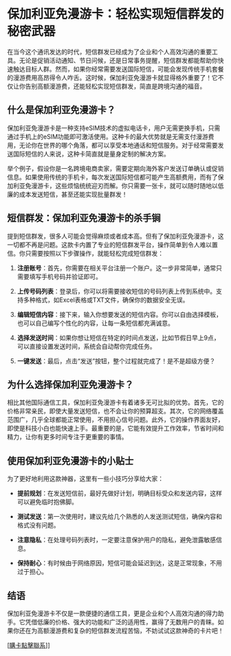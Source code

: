 # 保加利亚免漫游卡：轻松实现短信群发的秘密武器

在当今这个通讯发达的时代，短信群发已经成为了企业和个人高效沟通的重要工具。无论是促销活动通知、节日问候，还是日常事务提醒，短信群发都能帮助你快速触达目标人群。然而，如果你经常需要发送国际短信，可能会发现传统手机套餐的漫游费用高昂得令人咋舌。这时候，保加利亚免漫游卡就显得格外重要了！它不仅让你告别高额漫游费，还能轻松实现短信群发，简直是跨境沟通的福音。

## 什么是保加利亚免漫游卡？

保加利亚免漫游卡是一种支持eSIM技术的虚拟电话卡，用户无需更换手机，只需通过手机上的eSIM功能即可激活使用。这种卡的最大优势就是无需支付漫游费用，无论你在世界的哪个角落，都可以享受本地通话和短信服务。对于经常需要发送国际短信的人来说，这种卡简直就是量身定制的解决方案。

举个例子，假设你是一名跨境电商卖家，需要定期向海外客户发送订单确认或促销信息。如果使用传统的手机卡，每次发送国际短信都可能产生高额费用，而有了保加利亚免漫游卡，这些烦恼统统迎刃而解。你只需要一张卡，就可以随时随地以低廉的成本发送短信，甚至还能实现批量群发！

## 短信群发：保加利亚免漫游卡的杀手锏

提到短信群发，很多人可能会觉得麻烦或者成本高。但有了保加利亚免漫游卡，这一切都不再是问题。这款卡内置了专业的短信群发平台，操作简单到令人难以置信。你只需要按照以下步骤操作，就能轻松完成短信群发：

1. **注册账号**：首先，你需要在相关平台注册一个账户。这一步非常简单，通常只需要填写手机号码并验证即可。
   
2. **上传号码列表**：登录后，你可以将需要接收短信的号码列表上传到系统中。支持多种格式，如Excel表格或TXT文件，确保你的数据安全无误。

3. **编辑短信内容**：接下来，输入你想要发送的短信内容。你可以自由选择模板，也可以自己编写个性化的内容，让每一条短信都充满诚意。

4. **选择发送时间**：如果你想让短信在特定的时间点发送，比如节假日早上9点，可以直接设置发送时间，系统会自动帮你完成任务。

5. **一键发送**：最后，点击“发送”按钮，整个过程就完成了！是不是超级方便？

## 为什么选择保加利亚免漫游卡？

相比其他国际通信工具，保加利亚免漫游卡有着诸多无可比拟的优势。首先，它的价格非常亲民，即使大量发送短信，也不会让你的预算超支。其次，它的网络覆盖范围广，几乎全球都能正常使用，不用担心信号问题。此外，它的操作界面友好，即使是科技小白也能快速上手。最重要的是，它能有效提升工作效率，节省时间和精力，让你有更多时间专注于更重要的事情。

## 使用保加利亚免漫游卡的小贴士

为了更好地利用这款神器，这里有一些小技巧分享给大家：

- **提前规划**：在发送短信前，最好先做好计划，明确目标受众和发送内容，这样可以避免临时抱佛脚。
  
- **测试发送**：第一次使用时，建议先给几个熟悉的人发送测试短信，确保内容和格式没有问题。

- **注意隐私**：在处理号码列表时，一定要注意保护用户的隐私，避免泄露敏感信息。

- **保持耐心**：有时候由于网络原因，短信可能会延迟到达，这是正常现象，不用过于担心。

## 结语

保加利亚免漫游卡不仅是一款便捷的通信工具，更是企业和个人高效沟通的得力助手。它凭借低廉的价格、强大的功能和广泛的适用性，赢得了无数用户的青睐。如果你还在为高额漫游费和复杂的短信群发流程苦恼，不妨试试这款神奇的卡片吧！

[[購卡點擊聯系](https://t.me/s/esim1088)]]
